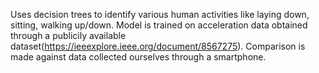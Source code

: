 Uses decision trees to identify various human activities like laying down, sitting, walking up/down.
Model is trained on acceleration data obtained through a publicily available dataset(https://ieeexplore.ieee.org/document/8567275). Comparison is made against data collected ourselves through a smartphone.
